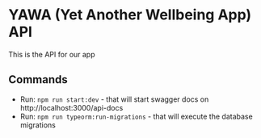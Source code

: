 # YAWA (Yet Another Wellbeing App) API

This is the API for our app

## Commands

- Run: `npm run start:dev` - that will start swagger docs on http://localhost:3000/api-docs
- Run: `npm run typeorm:run-migrations` - that will execute the database migrations
